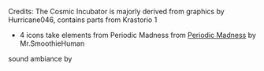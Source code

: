 

Credits:
The Cosmic Incubator is majorly derived from graphics by Hurricane046, contains parts from Krastorio 1
- 4 icons take elements from Periodic Madness from [Periodic Madness](https://mods.factorio.com/mod/periodic-madness) by Mr.SmoothieHuman

sound ambiance by 
